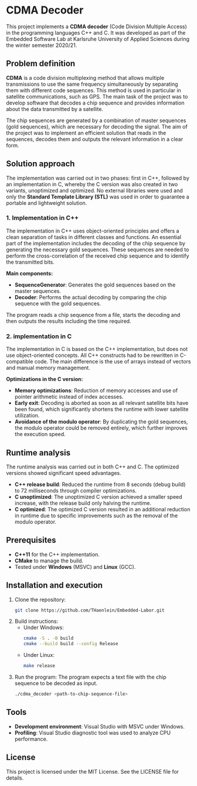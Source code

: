 # CDMA Decoder
This project implements a **CDMA decoder** (Code Division Multiple Access) in the programming languages C\+\+ and C. It was developed as part of the Embedded Software Lab at Karlsruhe University of Applied Sciences during the winter semester 2020/21.

## Problem definition
**CDMA** is a code division multiplexing method that allows multiple transmissions to use the same frequency simultaneously by separating them with different code sequences. This method is used in particular in satellite communications, such as GPS. The main task of the project was to develop software that decodes a chip sequence and provides information about the data transmitted by a satellite.

The chip sequences are generated by a combination of master sequences (gold sequences), which are necessary for decoding the signal. The aim of the project was to implement an efficient solution that reads in the sequences, decodes them and outputs the relevant information in a clear form.

## Solution approach
The implementation was carried out in two phases: first in C\+\+, followed by an implementation in C, whereby the C version was also created in two variants, unoptimized and optimized. No external libraries were used and only the **Standard Template Library (STL)** was used in order to guarantee a portable and lightweight solution.

### 1. Implementation in C\+\+
The implementation in C\+\+ uses object-oriented principles and offers a clean separation of tasks in different classes and functions. An essential part of the implementation includes the decoding of the chip sequence by generating the necessary gold sequences. These sequences are needed to perform the cross-correlation of the received chip sequence and to identify the transmitted bits.

**Main components:**
- **SequenceGenerator**: Generates the gold sequences based on the master sequences.
- **Decoder**: Performs the actual decoding by comparing the chip sequence with the gold sequences.

The program reads a chip sequence from a file, starts the decoding and then outputs the results including the time required.

### 2. implementation in C
The implementation in C is based on the C\+\+ implementation, but does not use object-oriented concepts. All C\+\+ constructs had to be rewritten in C-compatible code. The main difference is the use of arrays instead of vectors and manual memory management.

**Optimizations in the C version:**
- **Memory optimizations**: Reduction of memory accesses and use of pointer arithmetic instead of index accesses.
- **Early exit**: Decoding is aborted as soon as all relevant satellite bits have been found, which significantly shortens the runtime with lower satellite utilization.
- **Avoidance of the modulo operator**: By duplicating the gold sequences, the modulo operator could be removed entirely, which further improves the execution speed.

## Runtime analysis
The runtime analysis was carried out in both C\+\+ and C. The optimized versions showed significant speed advantages.

- **C\+\+ release build**: Reduced the runtime from 8 seconds (debug build) to 72 milliseconds through compiler optimizations.
- **C unoptimized**: The unoptimized C version achieved a smaller speed increase, with the release build only halving the runtime.
- **C optimized**: The optimized C version resulted in an additional reduction in runtime due to specific improvements such as the removal of the modulo operator.

## Prerequisites
- **C\+\+11** for the C\+\+ implementation.
- **CMake** to manage the build.
- Tested under **Windows** (MSVC) and **Linux** (GCC).

## Installation and execution
1. Clone the repository:
   ```bash
   git clone https://github.com/THaenlein/Embedded-Labor.git
   ```
2. Build instructions:
   - Under Windows:
     ```bash
     cmake -S . -B build
     cmake --build build --config Release
     ```
   - Under Linux:
     ```bash
     make release
     ```
3. Run the program: The program expects a text file with the chip sequence to be decoded as input.
   ```bash
   ./cdma_decoder <path-to-chip-sequence-file>
   ```
## Tools
- **Development environment**: Visual Studio with MSVC under Windows.
- **Profiling**: Visual Studio diagnostic tool was used to analyze CPU performance.

## License
This project is licensed under the MIT License. See the LICENSE file for details.
